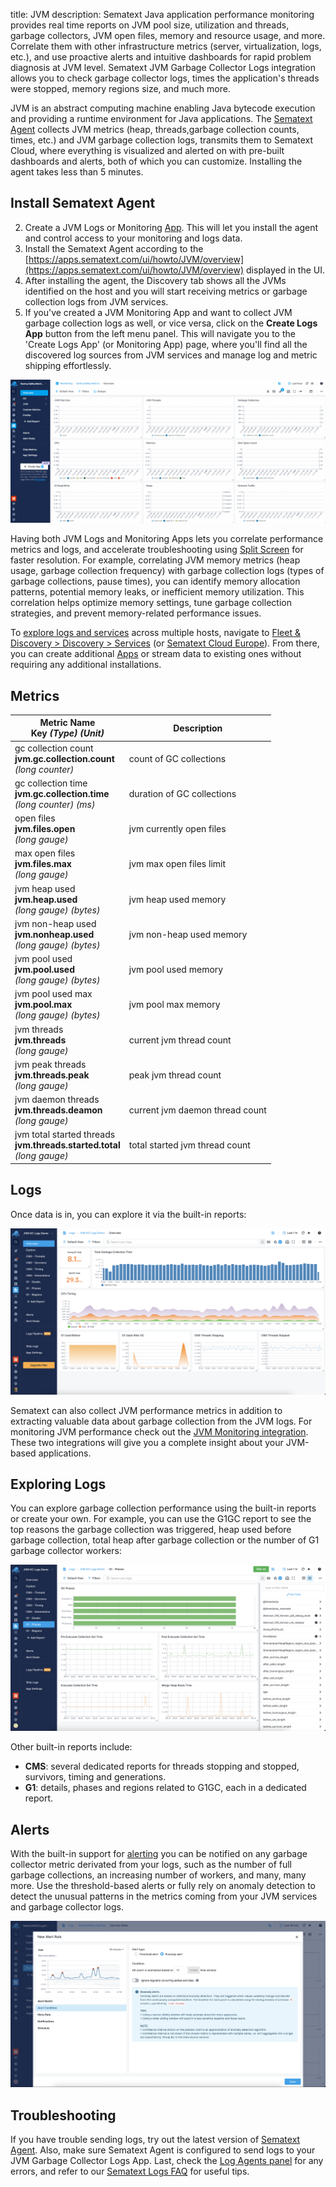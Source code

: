 title: JVM
description: Sematext Java application performance monitoring provides real time reports on JVM pool size, utilization and threads, garbage collectors, JVM open files, memory and resource usage, and more. Correlate them with other infrastructure metrics (server, virtualization, logs, etc.), and use proactive alerts and intuitive dashboards for rapid problem diagnosis at JVM level. Sematext JVM Garbage Collector Logs integration allows you to check garbage collector logs, times the application's threads were stopped, memory regions size, and much more.

JVM is an abstract computing machine enabling Java bytecode execution and providing a runtime environment for Java applications. The [Sematext Agent](https://sematext.com/docs/agents/sematext-agent/) collects JVM metrics (heap, threads,garbage collection counts, times, etc.) and JVM garbage collection logs, transmits them to Sematext Cloud, where everything is visualized and alerted on with pre-built dashboards and alerts, both of which you can customize. Installing the agent takes less than 5 minutes.

## Install Sematext Agent

2. Create a JVM Logs or Monitoring [App](https://sematext.com/docs/guide/app-guide/). This will let you install the agent and control access to your monitoring and logs data.
3. Install the Sematext Agent according to the [https://apps.sematext.com/ui/howto/JVM/overview](https://apps.sematext.com/ui/howto/JVM/overview) displayed in the UI.
4. After installing the agent, the Discovery tab shows all the JVMs identified on the host and you will start receiving metrics or garbage collection logs from JVM services.
5. If you've created a JVM Monitoring App and want to collect JVM garbage collection logs as well, or vice versa, click on the **Create Logs App** button from the left menu panel. This will navigate you to the 'Create Logs App' (or Monitoring App) page, where you'll find all the discovered log sources from JVM services and manage log and metric shipping effortlessly.

![JVM Counterpart](../images/integrations/jvm-counterpart.gif)

Having both JVM Logs and Monitoring Apps lets you correlate performance metrics and logs, and accelerate troubleshooting using [Split Screen](https://sematext.com/docs/guide/split-screen/) for faster resolution. For example, correlating JVM memory metrics (heap usage, garbage collection frequency) with garbage collection logs (types of garbage collections, pause times), you can identify memory allocation patterns, potential memory leaks, or inefficient memory utilization. This correlation helps optimize memory settings, tune garbage collection strategies, and prevent memory-related performance issues.

To [explore logs and services](https://sematext.com/docs/monitoring/autodiscovery/) across multiple hosts, navigate to [Fleet & Discovery > Discovery > Services](https://apps.sematext.com/ui/fleet-and-discovery/discovery/services) (or [Sematext Cloud Europe](https://apps.eu.sematext.com/ui/fleet-and-discovery/discovery/services)). From there, you can create additional [Apps](https://sematext.com/docs/guide/app-guide/) or stream data to existing ones without requiring any additional installations. 

## Metrics

Metric Name<br> Key *(Type)* *(Unit)*                                          |  Description
-------------------------------------------------------------------------------|---------------------------------
gc collection count<br>**jvm.gc.collection.count** <br>*(long counter)*        |  count of GC collections
gc collection time<br>**jvm.gc.collection.time** <br>*(long counter)* *(ms)*   |  duration of GC collections
open files<br>**jvm.files.open** <br>*(long gauge)*                            |  jvm currently open files
max open files<br>**jvm.files.max** <br>*(long gauge)*                         |  jvm max open files limit
jvm heap used<br>**jvm.heap.used** <br>*(long gauge)* *(bytes)*                |  jvm heap used memory
jvm non-heap used<br>**jvm.nonheap.used** <br>*(long gauge)* *(bytes)*         |  jvm non-heap used memory
jvm pool used<br>**jvm.pool.used** <br>*(long gauge)* *(bytes)*                |  jvm pool used memory
jvm pool used max<br>**jvm.pool.max** <br>*(long gauge)* *(bytes)*             |  jvm pool max memory
jvm threads<br>**jvm.threads** <br>*(long gauge)*                              |  current jvm thread count
jvm peak threads<br>**jvm.threads.peak** <br>*(long gauge)*                    |  peak jvm thread count
jvm daemon threads<br>**jvm.threads.deamon** <br>*(long gauge)*                |  current jvm daemon thread count
jvm total started threads<br>**jvm.threads.started.total** <br>*(long gauge)*  |  total started jvm thread count

## Logs

Once data is in, you can explore it via the built-in reports: 

![JVM Overview Report](../images/agents/jvm_logs_overview.png)

Sematext can also collect JVM performance metrics in addition to extracting valuable data about garbage collection from the JVM logs. For monitoring JVM performance check out the [JVM Monitoring integration](./jvm.md).  These two integrations will give you a complete insight about your JVM-based applications. 

## Exploring Logs

You can explore garbage collection performance using the built-in reports or create your own. For example, you can use the G1GC report to see the top reasons the garbage collection was triggered, heap used before garbage collection, total heap after garbage collection or the number of G1 garbage collector workers:

![JVM G1 GC Report](../images/agents/jvm_logs_g1gc.png)

Other built-in reports include:

- **CMS**: several dedicated reports for threads stopping and stopped, survivors, timing and generations.
- **G1**: details, phases and regions related to G1GC, each in a dedicated report.

## Alerts 

With the built-in support for [alerting](https://sematext.com/docs/alerts/) you can be notified on any garbage collector metric derivated from your logs, such as the number of full garbage collections, an increasing number of workers, and many, many more. Use the threshold-based alerts or fully rely on anomaly detection to detect the unusual patterns in the metrics coming from your JVM services and garbage collector logs.

![JVM Logs Alerts Creation](../images/agents/jvm_logs_alerts.png)

## Troubleshooting

If you have trouble sending logs, try out the latest version of [Sematext Agent](../agents/sematext-agent/installation/). Also, make sure Sematext Agent is configured to send logs to your JVM Garbage Collector Logs App. Last, check the [Log Agents panel](https://sematext.com/docs/fleet/#log-agents) for any errors, and refer to our [Sematext Logs FAQ](https://sematext.com/docs/logs/faq/) for useful tips.
